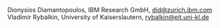 Dionysios Diamantopoulos, IBM Research GmbH, did@zurich.ibm.com
Vladimir Rybalkin, University of Kaiserslautern, rybalkin@eit.uni-kl.de
